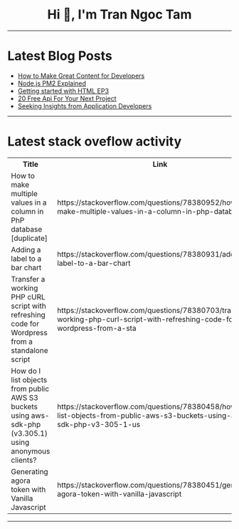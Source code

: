 <h1 align="center">Hi 👋, I'm Tran Ngoc Tam</h1>

---

# Latest Blog Posts 
<!-- BLOG-POST-LIST:START -->
- [How to Make Great Content for Developers](https://dev.to/jeffmorhous/how-to-make-great-content-for-developers-58bp)
- [Node.js PM2 Explained](https://dev.to/mirzaleka/nodejs-pm2-explained-5g2h)
- [Getting started with HTML EP3](https://dev.to/bbylumi/getting-started-with-html-ep3-3haf)
- [20 Free Api For Your Next Project](https://dev.to/fazicodes/20-free-api-for-your-next-project-51d5)
- [Seeking Insights from Application Developers](https://dev.to/arno_msft/seeking-insights-from-application-developers-4f92)
<!-- BLOG-POST-LIST:END -->

---

# Latest stack oveflow activity
<table>
  <tr><th>Title</th><th>Link</th></tr>
  <!-- STACKOVERFLOW:START --><tr><td>How to make multiple values in a column in PhP database [duplicate]</td><td>https://stackoverflow.com/questions/78380952/how-to-make-multiple-values-in-a-column-in-php-database</td></tr><tr><td>Adding a label to a bar chart</td><td>https://stackoverflow.com/questions/78380931/adding-a-label-to-a-bar-chart</td></tr><tr><td>Transfer a working PHP cURL script with refreshing code for Wordpress from a standalone script</td><td>https://stackoverflow.com/questions/78380703/transfer-a-working-php-curl-script-with-refreshing-code-for-wordpress-from-a-sta</td></tr><tr><td>How do I list objects from public AWS S3 buckets using aws-sdk-php &lpar;v3.305.1&rpar; using anonymous clients?</td><td>https://stackoverflow.com/questions/78380458/how-do-i-list-objects-from-public-aws-s3-buckets-using-aws-sdk-php-v3-305-1-us</td></tr><tr><td>Generating agora token with Vanilla Javascript</td><td>https://stackoverflow.com/questions/78380451/generating-agora-token-with-vanilla-javascript</td></tr><!-- STACKOVERFLOW:END -->
</table>

---


